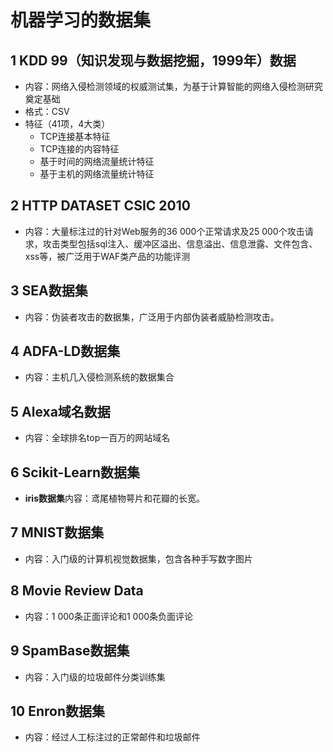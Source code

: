 # 机器学习的数据集

## 1 KDD 99（知识发现与数据挖掘，1999年）数据

- 内容：网络入侵检测领域的权威测试集，为基于计算智能的网络入侵检测研究奠定基础
- 格式：CSV
- 特征（41项，4大类）
	- TCP连接基本特征
	- TCP连接的内容特征
	- 基于时间的网络流量统计特征
	- 基于主机的网络流量统计特征

## 2 HTTP DATASET CSIC 2010

- 内容：大量标注过的针对Web服务的36 000个正常请求及25 000个攻击请求，攻击类型包括sql注入、缓冲区溢出、信息溢出、信息泄露、文件包含、xss等，被广泛用于WAF类产品的功能评测

## 3 SEA数据集

- 内容：伪装者攻击的数据集，广泛用于内部伪装者威胁检测攻击。

## 4 ADFA-LD数据集

- 内容：主机几入侵检测系统的数据集合

## 5 Alexa域名数据

- 内容：全球排名top一百万的网站域名

## 6 Scikit-Learn数据集

- **iris数据集**内容：鸢尾植物萼片和花瓣的长宽。

## 7 MNIST数据集

- 内容：入门级的计算机视觉数据集，包含各种手写数字图片

## 8 Movie Review Data

- 内容：1 000条正面评论和1 000条负面评论

## 9 SpamBase数据集

- 内容：入门级的垃圾邮件分类训练集

## 10 Enron数据集

- 内容：经过人工标注过的正常邮件和垃圾邮件
